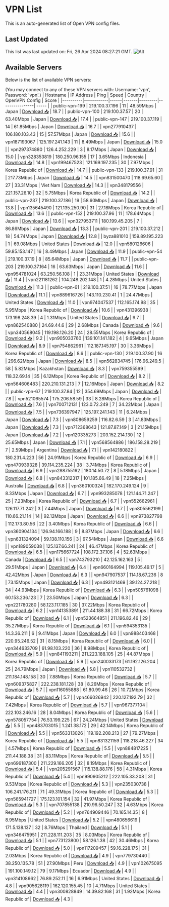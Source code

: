 # VPN List

This is an auto-generated list of Open VPN config files.

## Last Updated

This list was last updated on: Fri, 26 Apr 2024 08:27:21 GMT.
![Alt](https://repobeats.axiom.co/api/embed/186b98318ef1479477931607c1ad7d823f12451f.svg "Repobeats analytics image")

## Available Servers

Below is the list of available VPN servers:

(You may connect to any of these VPN servers with: Username: 'vpn', Password: 'vpn'.)
| Hostname | IP Address | Ping | Speed | Country | OpenVPN Config | Score |
|----------|------------|------|-------|---------|----------------| ----- |
| public-vpn-199 | 219.100.37.196 | 11 | 48.59Mbps | Japan | [Download 📥](./configs/server_0_JP.ovpn) | 18.7 |
| public-vpn-100 | 219.100.37.57 | 20 | 63.40Mbps | Japan | [Download 📥](./configs/server_1_JP.ovpn) | 17.4 |
| public-vpn-147 | 219.100.37.119 | 14 | 61.85Mbps | Japan | [Download 📥](./configs/server_2_JP.ovpn) | 16.7 |
| vpn277910437 | 106.180.103.43 | 15 | 57.57Mbps | Japan | [Download 📥](./configs/server_3_JP.ovpn) | 15.6 |
| vpn187193067 | 125.197.241.143 | 11 | 8.49Mbps | Japan | [Download 📥](./configs/server_4_JP.ovpn) | 15.0 |
| vpn297374880 | 126.4.252.229 | 3 | 8.17Mbps | Japan | [Download 📥](./configs/server_5_JP.ovpn) | 15.0 |
| vpn328353819 | 180.250.96.155 | 17 | 3.65Mbps | Indonesia | [Download 📥](./configs/server_6_ID.ovpn) | 14.8 |
| vpn199467523 | 121.169.197.235 | 30 | 7.97Mbps | Korea Republic of | [Download 📥](./configs/server_7_KR.ovpn) | 14.7 |
| public-vpn-133 | 219.100.37.91 | 31 | 217.73Mbps | Japan | [Download 📥](./configs/server_8_JP.ovpn) | 14.5 |
| vpn831500470 | 118.69.65.60 | 27 | 33.31Mbps | Viet Nam | [Download 📥](./configs/server_9_VN.ovpn) | 14.3 |
| vpn348179556 | 221.157.26.10 | 32 | 5.75Mbps | Korea Republic of | [Download 📥](./configs/server_10_KR.ovpn) | 14.2 |
| public-vpn-237 | 219.100.37.186 | 19 | 58.60Mbps | Japan | [Download 📥](./configs/server_11_JP.ovpn) | 13.8 |
| vpn135645490 | 121.135.250.90 | 31 | 27.18Mbps | Korea Republic of | [Download 📥](./configs/server_12_KR.ovpn) | 13.6 |
| public-vpn-152 | 219.100.37.96 | 11 | 178.64Mbps | Japan | [Download 📥](./configs/server_13_JP.ovpn) | 13.6 |
| vpn327953711 | 180.199.45.205 | 7 | 86.86Mbps | Japan | [Download 📥](./configs/server_14_JP.ovpn) | 13.3 |
| public-vpn-201 | 219.100.37.212 | 18 | 54.74Mbps | Japan | [Download 📥](./configs/server_15_JP.ovpn) | 12.8 |
| byza881010 | 159.89.195.223 | 1 | 69.08Mbps | United States | [Download 📥](./configs/server_16_US.ovpn) | 12.0 |
| vpn580126606 | 59.85.153.147 | 16 | 8.49Mbps | Japan | [Download 📥](./configs/server_17_JP.ovpn) | 11.9 |
| public-vpn-54 | 219.100.37.19 | 8 | 85.64Mbps | Japan | [Download 📥](./configs/server_18_JP.ovpn) | 11.7 |
| public-vpn-203 | 219.100.37.164 | 16 | 63.63Mbps | Japan | [Download 📥](./configs/server_19_JP.ovpn) | 11.6 |
| vpn954781024 | 63.250.56.108 | 1 | 23.31Mbps | United States | [Download 📥](./configs/server_20_US.ovpn) | 11.4 |
| vpn221181262 | 104.248.202.148 | 1 | 4.28Mbps | United States | [Download 📥](./configs/server_21_US.ovpn) | 11.3 |
| public-vpn-61 | 219.100.37.51 | 16 | 78.77Mbps | Japan | [Download 📥](./configs/server_22_JP.ovpn) | 11.1 |
| vpn889616726 | 143.110.230.41 | 1 | 24.47Mbps | United States | [Download 📥](./configs/server_23_US.ovpn) | 11.0 |
| vpn974047537 | 112.165.174.98 | 35 | 5.95Mbps | Korea Republic of | [Download 📥](./configs/server_24_KR.ovpn) | 10.6 |
| vpn431396938 | 173.198.248.39 | 4 | 1.31Mbps | United States | [Download 📥](./configs/server_25_US.ovpn) | 9.7 |
| vpn862540880 | 24.69.44.6 | 29 | 2.68Mbps | Canada | [Download 📥](./configs/server_26_CA.ovpn) | 9.6 |
| vpn340568045 | 119.198.126.20 | 24 | 28.55Mbps | Korea Republic of | [Download 📥](./configs/server_27_KR.ovpn) | 9.2 |
| vpn905033760 | 139.101.141.182 | 4 | 9.65Mbps | Japan | [Download 📥](./configs/server_28_JP.ovpn) | 8.9 |
| vpn754862961 | 112.187.145.197 | 30 | 3.36Mbps | Korea Republic of | [Download 📥](./configs/server_29_KR.ovpn) | 8.6 |
| public-vpn-130 | 219.100.37.90 | 16 | 296.62Mbps | Japan | [Download 📥](./configs/server_30_JP.ovpn) | 8.5 |
| vpn562834745 | 176.96.249.5 | 58 | 5.82Mbps | Kazakhstan | [Download 📥](./configs/server_31_KZ.ovpn) | 8.3 |
| vpn759355599 | 118.32.69.14 | 35 | 6.12Mbps | Korea Republic of | [Download 📥](./configs/server_32_KR.ovpn) | 8.2 |
| vpn564606483 | 220.210.131.213 | 7 | 12.16Mbps | Japan | [Download 📥](./configs/server_33_JP.ovpn) | 8.2 |
| public-vpn-67 | 219.100.37.84 | 12 | 354.69Mbps | Japan | [Download 📥](./configs/server_34_JP.ovpn) | 7.8 |
| vpn521065574 | 175.206.58.59 | 33 | 8.28Mbps | Korea Republic of | [Download 📥](./configs/server_35_KR.ovpn) | 7.6 |
| vpn700712131 | 123.0.72.249 | 7 | 34.22Mbps | Japan | [Download 📥](./configs/server_36_JP.ovpn) | 7.5 |
| vpn736397947 | 125.197.241.143 | 11 | 6.24Mbps | Japan | [Download 📥](./configs/server_37_JP.ovpn) | 7.3 |
| vpn808659259 | 116.82.6.59 | 3 | 41.83Mbps | Japan | [Download 📥](./configs/server_38_JP.ovpn) | 7.3 |
| vpn712368643 | 121.87.87.149 | 3 | 21.15Mbps | Japan | [Download 📥](./configs/server_39_JP.ovpn) | 7.2 |
| vpn120335273 | 203.152.214.130 | 12 | 25.65Mbps | Japan | [Download 📥](./configs/server_40_JP.ovpn) | 7.1 |
| vpn568564886 | 186.158.28.219 | 7 | 2.59Mbps | Argentina | [Download 📥](./configs/server_41_AR.ovpn) | 7.1 |
| vpn142180822 | 180.231.4.223 | 56 | 24.91Mbps | Korea Republic of | [Download 📥](./configs/server_42_KR.ovpn) | 6.9 |
| vpn470939328 | 39.114.235.224 | 38 | 3.74Mbps | Korea Republic of | [Download 📥](./configs/server_43_KR.ovpn) | 6.9 |
| vpn288755162 | 180.14.50.72 | 8 | 5.18Mbps | Japan | [Download 📥](./configs/server_44_JP.ovpn) | 6.8 |
| vpn843312317 | 101.185.66.49 | 18 | 7.25Mbps | Australia | [Download 📥](./configs/server_45_AU.ovpn) | 6.8 |
| vpn360100324 | 182.170.249.124 | 9 | 8.33Mbps | Japan | [Download 📥](./configs/server_46_JP.ovpn) | 6.7 |
| vpn993285078 | 121.144.71.247 | 25 | 7.23Mbps | Korea Republic of | [Download 📥](./configs/server_47_KR.ovpn) | 6.7 |
| vpn552662961 | 126.117.71.242 | 3 | 7.44Mbps | Japan | [Download 📥](./configs/server_48_JP.ovpn) | 6.7 |
| vpn805562199 | 110.66.21.114 | 14 | 92.12Mbps | Japan | [Download 📥](./configs/server_49_JP.ovpn) | 6.6 |
| vpn973827798 | 112.173.80.56 | 22 | 3.40Mbps | Korea Republic of | [Download 📥](./configs/server_50_KR.ovpn) | 6.6 |
| vpn360904134 | 126.94.166.188 | 9 | 8.87Mbps | Japan | [Download 📥](./configs/server_51_JP.ovpn) | 6.6 |
| vpn631324094 | 59.138.110.156 | 3 | 97.54Mbps | Japan | [Download 📥](./configs/server_52_JP.ovpn) | 6.6 |
| vpn189059038 | 125.137.66.241 | 24 | 46.47Mbps | Korea Republic of | [Download 📥](./configs/server_53_KR.ovpn) | 6.5 |
| vpn175667724 | 108.172.37.106 | 4 | 52.63Mbps | Canada | [Download 📥](./configs/server_54_CA.ovpn) | 6.5 |
| vpn743793210 | 42.125.162.163 | 5 | 29.51Mbps | Japan | [Download 📥](./configs/server_55_JP.ovpn) | 6.4 |
| vpn660164994 | 119.105.49.17 | 5 | 42.42Mbps | Japan | [Download 📥](./configs/server_56_JP.ovpn) | 6.3 |
| vpn947907537 | 114.18.67.236 | 8 | 73.15Mbps | Japan | [Download 📥](./configs/server_57_JP.ovpn) | 6.3 |
| vpn493121469 | 39.124.27.218 | 34 | 44.93Mbps | Korea Republic of | [Download 📥](./configs/server_58_KR.ovpn) | 6.3 |
| vpn505761098 | 60.153.236.123 | 7 | 23.50Mbps | Japan | [Download 📥](./configs/server_59_JP.ovpn) | 6.3 |
| vpn221780280 | 58.123.117.185 | 30 | 37.22Mbps | Korea Republic of | [Download 📥](./configs/server_60_KR.ovpn) | 6.2 |
| vpn141353891 | 211.44.188.38 | 31 | 66.72Mbps | Korea Republic of | [Download 📥](./configs/server_61_KR.ovpn) | 6.1 |
| vpn523664851 | 211.196.82.46 | 29 | 35.27Mbps | Korea Republic of | [Download 📥](./configs/server_62_KR.ovpn) | 6.1 |
| vpn594353135 | 14.3.36.211 | 6 | 9.41Mbps | Japan | [Download 📥](./configs/server_63_JP.ovpn) | 6.0 |
| vpn988403468 | 220.95.246.52 | 31 | 8.15Mbps | Korea Republic of | [Download 📥](./configs/server_64_KR.ovpn) | 6.0 |
| vpn344633709 | 61.98.103.220 | 36 | 8.98Mbps | Korea Republic of | [Download 📥](./configs/server_65_KR.ovpn) | 5.9 |
| vpn841193211 | 211.223.188.105 | 25 | 44.87Mbps | Korea Republic of | [Download 📥](./configs/server_66_KR.ovpn) | 5.9 |
| vpn240033173 | 61.192.126.204 | 25 | 24.79Mbps | Japan | [Download 📥](./configs/server_67_JP.ovpn) | 5.8 |
| vpn110532732 | 211.184.148.158 | 30 | 7.88Mbps | Korea Republic of | [Download 📥](./configs/server_68_KR.ovpn) | 5.7 |
| vpn609375827 | 222.238.181.128 | 38 | 8.26Mbps | Korea Republic of | [Download 📥](./configs/server_69_KR.ovpn) | 5.7 |
| vpn116055888 | 61.80.99.46 | 26 | 10.72Mbps | Korea Republic of | [Download 📥](./configs/server_70_KR.ovpn) | 5.7 |
| vpn466026942 | 220.127.192.79 | 32 | 7.42Mbps | Korea Republic of | [Download 📥](./configs/server_71_KR.ovpn) | 5.7 |
| vpn967377104 | 222.103.246.16 | 28 | 8.04Mbps | Korea Republic of | [Download 📥](./configs/server_72_KR.ovpn) | 5.6 |
| vpn578057754 | 76.53.199.225 | 67 | 24.24Mbps | United States | [Download 📥](./configs/server_73_US.ovpn) | 5.5 |
| vpn483703015 | 1.241.38.172 | 29 | 42.14Mbps | Korea Republic of | [Download 📥](./configs/server_74_KR.ovpn) | 5.5 |
| vpn563313026 | 119.192.208.213 | 27 | 79.27Mbps | Korea Republic of | [Download 📥](./configs/server_75_KR.ovpn) | 5.5 |
| vpn831321159 | 118.218.46.227 | 34 | 4.57Mbps | Korea Republic of | [Download 📥](./configs/server_76_KR.ovpn) | 5.5 |
| vpn884817225 | 211.44.188.38 | 31 | 83.11Mbps | Korea Republic of | [Download 📥](./configs/server_77_KR.ovpn) | 5.5 |
| vpn696187300 | 211.229.166.205 | 32 | 8.19Mbps | Korea Republic of | [Download 📥](./configs/server_78_KR.ovpn) | 5.4 |
| vpn205291567 | 115.138.88.176 | 58 | 4.31Mbps | Korea Republic of | [Download 📥](./configs/server_79_KR.ovpn) | 5.4 |
| vpn990905212 | 222.105.33.208 | 31 | 9.53Mbps | Korea Republic of | [Download 📥](./configs/server_80_KR.ovpn) | 5.3 |
| vpn235030738 | 106.241.176.211 | 71 | 49.31Mbps | Korea Republic of | [Download 📥](./configs/server_81_KR.ovpn) | 5.3 |
| vpn565941727 | 175.123.101.154 | 32 | 41.97Mbps | Korea Republic of | [Download 📥](./configs/server_82_KR.ovpn) | 5.3 |
| vpn707855138 | 210.96.50.247 | 32 | 4.63Mbps | Korea Republic of | [Download 📥](./configs/server_83_KR.ovpn) | 5.2 |
| vpn764909446 | 70.165.14.35 | 8 | 8.95Mbps | United States | [Download 📥](./configs/server_84_US.ovpn) | 5.2 |
| vpn480656619 | 171.5.138.137 | 32 | 8.76Mbps | Thailand | [Download 📥](./configs/server_85_TH.ovpn) | 5.1 |
| vpn346475951 | 211.228.111.203 | 35 | 8.03Mbps | Korea Republic of | [Download 📥](./configs/server_86_KR.ovpn) | 5.1 |
| vpn773123800 | 58.126.1.38 | 42 | 30.46Mbps | Korea Republic of | [Download 📥](./configs/server_87_KR.ovpn) | 5.0 |
| vpn117209457 | 59.16.228.175 | 31 | 2.03Mbps | Korea Republic of | [Download 📥](./configs/server_88_KR.ovpn) | 4.9 |
| vpn779730440 | 38.250.135.78 | 51 | 27.90Mbps | Peru | [Download 📥](./configs/server_89_PE.ovpn) | 4.9 |
| vpn102675095 | 191.100.149.12 | 79 | 9.17Mbps | Ecuador | [Download 📥](./configs/server_90_EC.ovpn) | 4.9 |
| vpn314108662 | 76.89.252.11 | 16 | 6.91Mbps | United States | [Download 📥](./configs/server_91_US.ovpn) | 4.8 |
| vpn905628119 | 162.120.155.45 | 10 | 4.71Mbps | United States | [Download 📥](./configs/server_92_US.ovpn) | 4.4 |
| vpn300828849 | 14.39.82.168 | 31 | 1.92Mbps | Korea Republic of | [Download 📥](./configs/server_93_KR.ovpn) | 4.3 |
